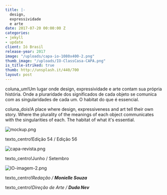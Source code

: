 ```yaml
---
title: |-
  design,
  expressividade
  e arte
date: 2017-07-20 00:00:00 Z
categories:
- jekyll
- update
client: Ió Brasil
release-year: 2017
image: "/uploads/capa-io-1080x400-2.png"
thumb_image: "/uploads/IO-ClassCasa-CAPA.png"
is_title-striked: true
thumb: http://unsplash.it/440/700
layout: post
---
```


coluna_um!Um lugar onde design, expressividade e arte contam sua própria história. Onde a pluraridade dos significados de cada objeto se comunica com as singularidades de cada um. O habitat do que é essencial.

coluna_dois!A place where design, expressiveness and art tell their own story. Where the plurality of the meanings of each object communicates with the singularities of each. The habitat of what
it's essential.

![mockup.png](/uploads/mockup.png)

texto_centro!Edição 54 / Edição 56

![capa-revista.png](/uploads/capa-revista.png)

texto_centro!Junho / Setembro

![IO-imagem-2.png](/uploads/IO-imagem-2.png)

texto_centro!*Redação / **Monielle Souza***

texto_centro!*Direção de Arte / **Duda Nev***
